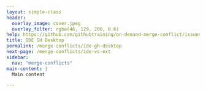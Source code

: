 ```yaml
---
layout: simple-class
header:
  overlay_image: cover.jpeg
  overlay_filter: rgba(46, 129, 200, 0.6)
help: https://github.com/githubtraining/on-demand-merge-conflict/issues/new?title=I%20need%20help&body=Describe%20what%20you%20need%20help%20with%20here.&labels=Help%20Wanted
title: IDE GH Desktop
permalink: /merge-conflicts/ide-gh-desktop
next-page: /merge-conflicts/ide-vs-ext
sidebar:
  nav: "merge-conflicts"
main-content: |
  Main content

---
```

